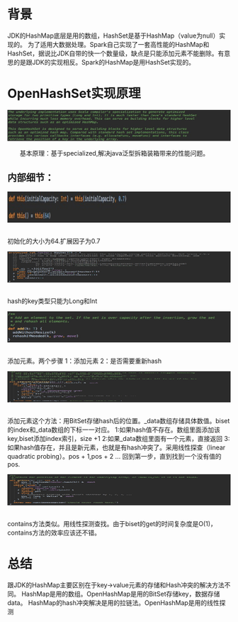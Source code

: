 # 背景

JDK的HashMap底层是用的数组，HashSet是基于HashMap（value为null）实现的。
为了适用大数据处理。Spark自己实现了一套高性能的HashMap和HashSet，据说比JDK自带的快一个数量级，缺点是只能添加元素不能删除。有意思的是跟JDK的实现相反。Spark的HashMap是用HashSet实现的。

# OpenHashSet实现原理

<div  align="center"><img src="imgs/1.png" width = "700" height = "70" alt="1.1" align="center" /></div> </br> 
&emsp;&emsp;基本原理：基于specialized,解决java泛型拆箱装箱带来的性能问题。

## 内部细节：

<div  align="center"><img src="imgs/2.png" width = "700" height = "70" alt="1.1" align="center" /></div> </br> 

初始化的大小为64.扩展因子为0.7

<div  align="center"><img src="imgs/3.png" width = "700" height = "70" alt="1.1" align="center" /></div> </br> 

hash的key类型只能为Long和Int

<div  align="center"><img src="imgs/4.png" width = "700" height = "70" alt="1.1" align="center" /></div> </br> 

添加元素。两个步骤 1：添加元素   2：是否需要重新hash

<div  align="center"><img src="imgs/5.png" width = "700" height = "70" alt="1.1" align="center" /></div> </br> 

添加元素这个方法：用BitSet存储hash后的位置。_data数组存储具体数值。biset的index和_data数组的下标一一对应。
1:如果hash值不存在。数组里面添加该key,biset添加index索引，size +1
2:如果_data数组里面有一个元素，直接返回
3:如果hash值存在，并且是新元素，也就是有hash冲突了。采用线性探查（linear quadratic probing）。pos + 1,pos + 2 ...
回到第一步，直到找到一个没有值的pos.

<div  align="center"><img src="imgs/6.png" width = "700" height = "70" alt="1.1" align="center" /></div> </br> 


contains方法类似。用线性探测查找。由于biset的get的时间复杂度是O(1)，contains方法的效率应该还不错。


# 总结

跟JDK的HashMap主要区别在于key->value元素的存储和Hash冲突的解决方法不同。
HashMap是用的数组。OpenHashMap是用的BitSet存储key，数据存储data。
HashMap的hash冲突解决是用的拉链法。OpenHashMap是用的线性探测

